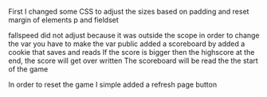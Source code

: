First I changed some CSS to adjust the sizes based on padding and reset margin of elements p and fieldset

fallspeed did not adjust because it was outside the scope
in order to change the var you have to make the var public
added a scoreboard by added a cookie that saves and reads
If the score is bigger then the highscore at the end, the score will get over written
The scoreboard will be read the the start of the game

In order to reset the game I simple added a refresh page button